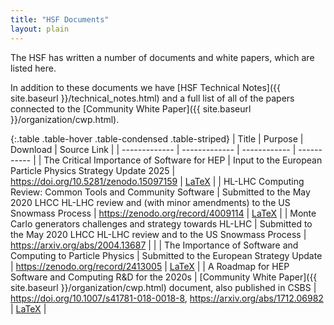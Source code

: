 ```yaml
---
title: "HSF Documents"
layout: plain
---
```


The HSF has written a number of documents and white papers, which are listed here.

In addition to these documents we have [HSF Technical Notes]({{ site.baseurl }}/technical_notes.html) and
a full list of all of the papers connected to the [Community White Paper]({{ site.baseurl }}/organization/cwp.html).

{:.table .table-hover .table-condensed .table-striped}
| Title           | Purpose     | Download    | Source Link |
| ------------- | ------------- | ------------ | ----------- |
| The Critical Importance of Software for HEP | Input to the European Particle Physics Strategy Update 2025 | <https://doi.org/10.5281/zenodo.15097159> | [LaTeX](https://github.com/HSF/EPPSU-2025-Paper) |
| HL-LHC Computing Review: Common Tools and Community Software | Submitted to the May 2020 LHCC HL-LHC review and (with minor amendments) to the US Snowmass Process | <https://zenodo.org/record/4009114> | [LaTeX](https://github.com/HSF/documents/tree/master/LHCC/2020/2020-01) |
| Monte Carlo generators challenges and strategy towards HL-LHC | Submitted to the May 2020 LHCC HL-LHC review and to the US Snowmass Process | <https://arxiv.org/abs/2004.13687> | |
| The Importance of Software and Computing to Particle Physics | Submitted to the European Strategy Update | <https://zenodo.org/record/2413005> | [LaTeX](https://github.com/HSF/documents/tree/master/HSF-DOC/2018-01) |
| A Roadmap for HEP Software and Computing R&D for the 2020s | [Community White Paper]({{ site.baseurl }}/organization/cwp.html) document, also published in CSBS | <https://doi.org/10.1007/s41781-018-0018-8>, <https://arxiv.org/abs/1712.06982> | [LaTeX](https://github.com/HSF/documents/tree/master/CWP/papers/HSF-CWP-2017-01_roadmap/latex) |
